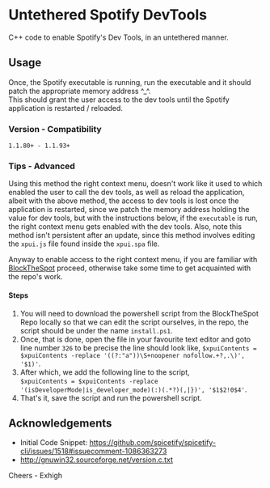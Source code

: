 # Untethered Spotify DevTools

 C++ code to enable Spotify's Dev Tools, in an untethered manner.
 
 ## Usage
 Once, the Spotify executable is running, run the executable and it should patch the appropriate memory address ^_^.              
 This should grant the user access to the dev tools until the Spotify application is restarted / reloaded.
 
 ### Version - Compatibility
 `1.1.80+ - 1.1.93+`
 
 ### Tips - Advanced
 Using this method the right context menu, doesn't work like it used to which enabled the user to call the dev tools,
 as well as reload the application, albeit with the above method, the access to dev tools is lost once the application is restarted,
 since we patch the memory address holding the value for dev tools, but with the instructions below, if the `executable` is run,
 the right context menu gets enabled with the dev tools. Also, note this method isn't persistent after an update, since this method involves
 editing the `xpui.js` file found inside the `xpui.spa` file.
 
 Anyway to enable access to the right context menu, if you are familiar with [BlockTheSpot](https://github.com/mrpond/BlockTheSpot) 
 proceed, otherwise take some time to get acquainted with the repo's work.
 
 #### Steps
 1. You will need to download the powershell script from the BlockTheSpot Repo locally so that we can edit the script ourselves,
    in the repo, the script should be under the name `install.ps1`.
 2. Once, that is done, open the file in your favourite text editor and goto line number `326`
    to be precise the line should look like, 
    `$xpuiContents = $xpuiContents -replace '((?:"a"))\S+noopener nofollow.+?,.\)', '$1)'`.
 3. After which, we add the following line to the script,                                                   
    `$xpuiContents = $xpuiContents -replace '(isDeveloperMode|is_developer_mode)(:)(.*?)(,|})', '$1$2!0$4'`.
 6. That's it, save the script and run the powershell script.

 ## Acknowledgements
 * Initial Code Snippet: https://github.com/spicetify/spicetify-cli/issues/1518#issuecomment-1086363273
 * http://gnuwin32.sourceforge.net/version.c.txt
 
 Cheers - Exhigh
 
